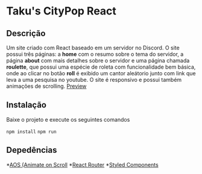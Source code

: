 # Taku's CityPop React

## Descrição
Um site criado com React baseado em um servidor no Discord. O site possui três páginas: a **home** com o resumo sobre o tema do servidor, a página **about** com mais detalhes sobre o servidor e uma página chamada **roulette**, que possui uma espécie de roleta com funcionalidade bem básica, onde ao clicar no botão **roll** é exibido um cantor aleátorio junto com link que leva a uma pesquisa no youtube. O site é responsivo e possui também animações de scrolling.
 [Preview](https://takuleftcitypopserver.netlify.app/) 

## Instalação
Baixe o projeto e execute os seguintes comandos

``npm install``
`npm run`

## Depedências
*[AOS (Animate on Scroll](https://github.com/michalsnik/aos)
*[React Router](https://github.com/remix-run/react-router)
*[Styled Components](https://github.com/styled-components/styled-components)

